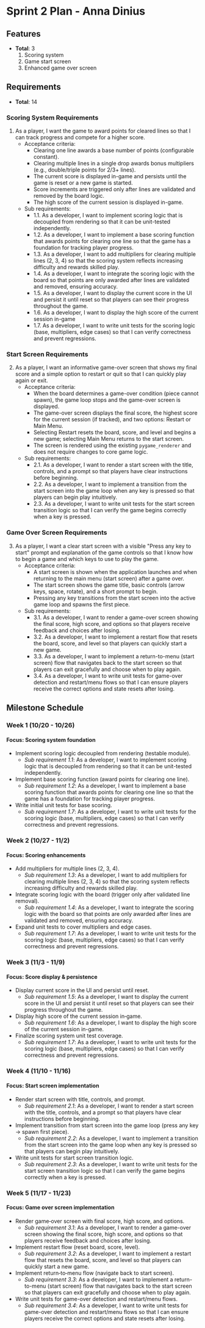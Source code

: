 # Sprint 2 Plan - Anna Dinius

## Features

- **Total**: 3
  1. Scoring system
  2. Game start screen
  3. Enhanced game over screen

## Requirements

- **Total**: 14

### Scoring System Requirements

1. As a player, I want the game to award points for cleared lines so that I can track progress and compete for a higher score.
   - Acceptance criteria:
     - Clearing one line awards a base number of points (configurable constant).
     - Clearing multiple lines in a single drop awards bonus multipliers (e.g., double/triple points for 2/3+ lines).
     - The current score is displayed in-game and persists until the game is reset or a new game is started.
     - Score increments are triggered only after lines are validated and removed by the board logic.
     - The high score of the current session is displayed in-game.
   - Sub requirements:
     - 1.1. As a developer, I want to implement scoring logic that is decoupled from rendering so that it can be unit-tested independently.
     - 1.2. As a developer, I want to implement a base scoring function that awards points for clearing one line so that the game has a foundation for tracking player progress.
     - 1.3. As a developer, I want to add multipliers for clearing multiple lines (2, 3, 4) so that the scoring system reflects increasing difficulty and rewards skilled play.
     - 1.4. As a developer, I want to integrate the scoring logic with the board so that points are only awarded after lines are validated and removed, ensuring accuracy.
     - 1.5. As a developer, I want to display the current score in the UI and persist it until reset so that players can see their progress throughout the game.
     - 1.6. As a developer, I want to display the high score of the current session in-game
     - 1.7. As a developer, I want to write unit tests for the scoring logic (base, multipliers, edge cases) so that I can verify correctness and prevent regressions.

### Start Screen Requirements

2. As a player, I want an informative game-over screen that shows my final score and a simple option to restart or quit so that I can quickly play again or exit.
   - Acceptance criteria:
     - When the board determines a game-over condition (piece cannot spawn), the game loop stops and the game-over screen is displayed.
     - The game-over screen displays the final score, the highest score for the current session (if tracked), and two options: Restart or Main Menu.
     - Selecting Restart resets the board, score, and level and begins a new game; selecting Main Menu returns to the start screen.
     - The screen is rendered using the existing `pygame_renderer` and does not require changes to core game logic.
   - Sub requirements:
     - 2.1. As a developer, I want to render a start screen with the title, controls, and a prompt so that players have clear instructions before beginning.
     - 2.2. As a developer, I want to implement a transition from the start screen into the game loop when any key is pressed so that players can begin play intuitively.
     - 2.3. As a developer, I want to write unit tests for the start screen transition logic so that I can verify the game begins correctly when a key is pressed.

### Game Over Screen Requirements

3. As a player, I want a clear start screen with a visible "Press any key to start" prompt and explanation of the game controls so that I know how to begin a game and which keys to use to play the game.
   - Acceptance criteria:
     - A start screen is shown when the application launches and when returning to the main menu (start screen) after a game over.
     - The start screen shows the game title, basic controls (arrow keys, space, rotate), and a short prompt to begin.
     - Pressing any key transitions from the start screen into the active game loop and spawns the first piece.
   - Sub requirements:
     - 3.1. As a developer, I want to render a game-over screen showing the final score, high score, and options so that players receive feedback and choices after losing.
     - 3.2. As a developer, I want to implement a restart flow that resets the board, score, and level so that players can quickly start a new game.
     - 3.3. As a developer, I want to implement a return-to-menu (start screen) flow that navigates back to the start screen so that players can exit gracefully and choose when to play again.
     - 3.4. As a developer, I want to write unit tests for game-over detection and restart/menu flows so that I can ensure players receive the correct options and state resets after losing.

## Milestone Schedule

### Week 1 (10/20 - 10/26)

#### Focus: Scoring system foundation

- Implement scoring logic decoupled from rendering (testable module).
  - _Sub requirement 1.1_: As a developer, I want to implement scoring logic that is decoupled from rendering so that it can be unit-tested independently.
- Implement base scoring function (award points for clearing one line).
  - _Sub requirement 1.2_: As a developer, I want to implement a base scoring function that awards points for clearing one line so that the game has a foundation for tracking player progress.
- Write initial unit tests for base scoring.
  - _Sub requirement 1.7_: As a developer, I want to write unit tests for the scoring logic (base, multipliers, edge cases) so that I can verify correctness and prevent regressions.

### Week 2 (10/27 - 11/2)

#### Focus: Scoring enhancements

- Add multipliers for multiple lines (2, 3, 4).
  - _Sub requirement 1.3_: As a developer, I want to add multipliers for clearing multiple lines (2, 3, 4) so that the scoring system reflects increasing difficulty and rewards skilled play.
- Integrate scoring logic with the board (trigger only after validated line removal).
  - _Sub requirement 1.4_: As a developer, I want to integrate the scoring logic with the board so that points are only awarded after lines are validated and removed, ensuring accuracy.
- Expand unit tests to cover multipliers and edge cases.
  - _Sub requirement 1.7_: As a developer, I want to write unit tests for the scoring logic (base, multipliers, edge cases) so that I can verify correctness and prevent regressions.

### Week 3 (11/3 - 11/9)

#### Focus: Score display & persistence

- Display current score in the UI and persist until reset.
  - _Sub requirement 1.5_: As a developer, I want to display the current score in the UI and persist it until reset so that players can see their progress throughout the game.
- Display high score of the current session in‑game.
  - _Sub requirement 1.6_: As a developer, I want to display the high score of the current session in-game.
- Finalize scoring system unit test coverage.
  - _Sub requirement 1.7_: As a developer, I want to write unit tests for the scoring logic (base, multipliers, edge cases) so that I can verify correctness and prevent regressions.

### Week 4 (11/10 - 11/16)

#### Focus: Start screen implementation

- Render start screen with title, controls, and prompt.
  - _Sub requirement 2.1_: As a developer, I want to render a start screen with the title, controls, and a prompt so that players have clear instructions before beginning.
- Implement transition from start screen into the game loop (press any key → spawn first piece).
  - _Sub requirement 2.2_: As a developer, I want to implement a transition from the start screen into the game loop when any key is pressed so that players can begin play intuitively.
- Write unit tests for start screen transition logic.
  - _Sub requirement 2.3_: As a developer, I want to write unit tests for the start screen transition logic so that I can verify the game begins correctly when a key is pressed.

### Week 5 (11/17 - 11/23)

#### Focus: Game over screen implementation

- Render game‑over screen with final score, high score, and options.
  - _Sub requirement 3.1_: As a developer, I want to render a game-over screen showing the final score, high score, and options so that players receive feedback and choices after losing.
- Implement restart flow (reset board, score, level).
  - _Sub requirement 3.2_: As a developer, I want to implement a restart flow that resets the board, score, and level so that players can quickly start a new game.
- Implement return‑to‑menu flow (navigate back to start screen).
  - _Sub requirement 3.3_: As a developer, I want to implement a return-to-menu (start screen) flow that navigates back to the start screen so that players can exit gracefully and choose when to play again.
- Write unit tests for game-over detection and restart/menu flows.
  - _Sub requirement 3.4_: As a developer, I want to write unit tests for game-over detection and restart/menu flows so that I can ensure players receive the correct options and state resets after losing.
